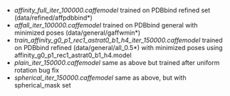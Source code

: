  * *affinity_full_iter_100000.caffemodel* trained on PDBbind refined set (data/refined/affpdbbind*)
 * *affall_iter_100000.caffemodel* trained on PDBbind general with minimized poses (data/general/gaffwmin*)
 * *train_affinity_g0_p1_rec1_astrat0_b1_h4_iter_150000.caffemodel* trained on PDBbind refined (data/general/all_0.5*) with minimized poses using affinity_g0_p1_rec1_astrat0_b1_h4.model
 * *plain_iter_150000.caffemodel* same as above but trained after uniform rotation bug fix
 * *spherical_iter_150000.caffemodel* same as above, but with spherical_mask set
